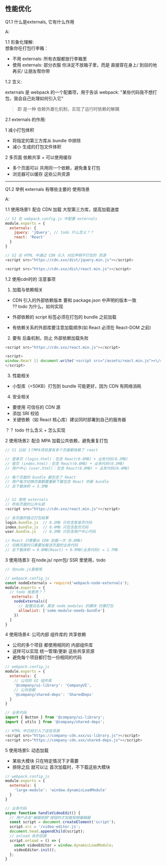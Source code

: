 ## 性能优化

Q1.1 什么是externals, 它有什么作用

A: <br/>

1.1 形象化理解: <br/>
想象你在打包行李箱：
  - 不用 externals: 所有衣服都放行李箱里
  - 使用 externals: 部分衣服 你决定不放箱子里，而是  直接穿在身上/ 到目的地再买/ 让朋友帮你带


1.2 含义: <br/>

externals 是 webpack 的一个配置项，用于告诉 webpack: "某些代码我不想打包，我会自己处理如何引入它"

> 即 是一种 依赖外置化机制，实现了运行时依赖的解耦


2.1 externals 的作用: <br/>

1 减小打包体积
  - 将指定的第三方库从 bundle 中排除
  - 减小 生成的打包文件体积

2 多页面 依赖共享 + 可以使用缓存
  - 多个页面可以 共用同一个依赖，避免重复打包
  - 浏览器可以缓存 这些公共资源



--------------------------------------------------
Q1.2 举例 externals 有哪些主要的 使用场景

A: <br/>

1.1 使用场景1: 配合 CDN 加载 大型第三方库，提高加载速度

```js
// S1 在 webpack.config.js 中配置 externals
module.exports = {
  externals: {
    jquery: 'jQuery', // todo 什么含义？？
    react: 'React'
  }
}

// S2 在 HTML 中通过 CDN 引入 对应声明不打包的 资源
<script src="https://cdn.xxx/dist/jquery.min.js"></script>

<script src="https://cdn.xxx/dist/react.min.js"></script>
```

1.2 使用cdn时的 注意事项 <br/>

1) 加载与依赖相关
  - CDN 引入的外部依赖版本 要和 package.json 中声明的版本一致  
?? todo 为什么，如何实现

  - 外部依赖的 script 标签必须在打包的 bundle 之前加载

  - 有依赖关系的外部库要注意加载顺序(如 React 必须在 React-DOM 之前)


2) 要有 后备机制，防止 外部依赖加载失败

```js
<script src="https://cdn.xxx/react.min.js"></script>

<script>
window.React || document.write('<script src="/assets/react.min.js"><\/script>')
</script>
```

3) 性能相关
  - 小型库（<50KB）打包到 bundle 可能更好，因为 CDN 有网络消耗


4) 安全相关
  - 要使用 可信任的 CDN 源
  - 添加 SRI 校验
  - 关键依赖（如 React 核心库）建议同时部署到自己的服务器

？？ todo 什么含义 + 怎么实现



2 使用场景2: 配合 MPA 加载公共依赖，避免重复打包

```js
// S1 比如 1个MPA项目里有多个页面都依赖了 react

// 登录页 (login.html)：包含 React(0.8MB) + 业务代码(0.2MB)
// 首页 (index.html)：包含 React(0.8MB) + 业务代码(0.3MB)
// 用户中心 (user.html)：包含 React(0.8MB) + 业务代码(0.4MB)

// 每个页面的 bundle 都包含了 React
// 用户每次切换页面都要重新下载包含 React 的新 bundle
// 总下载体积 = 3.3MB


// S2 使用 externals
// 所有页面的公共头部
<script src="https://cdn.xxx/react.min.js"></script>

// 各页面的独立打包结果
login.bundle.js  // 0.2MB 只包含登录页代码
index.bundle.js  // 0.4MB 只包含首页代码
user.bundle.js   // 0.3MB 只包含用户中心代码

// React 只需要从 CDN 加载一次（0.8MB）
// 切换页面时只需要加载该页面的业务代码
// 总下载体积 = 0.8MB(React) + 0.9MB(业务代码) = 1.7MB
```

3 使用场景3: 在node.js/ npm包/ SSR 里使用，todo

```js
// 在node.js里使用

// webpack.config.js
const nodeExternals = require('webpack-node-externals');
module.exports = {
  // todo 啥意思？？
   externals: [
    nodeExternals({
      // 配置白名单，某些 node_modules 的模块 仍需打包
      allowlist: ['some-module-needs-bundle']
    })
  ]
}
```


4 使用场景4: 公司内部 组件库的 共享依赖
  - 公司的多个项目 都使用相同的 内部组件库
  - 这样可以实现 统一管理/更新 这些共享资源
  - 避免每个项目都打包一份相同的代码

```js
// webpack.config.js
module.exports = {
  externals: {
    // 公司的 UI 组件库
    '@company/ui-library': 'CompanyUI',       
    // 公共依赖
    '@company/shared-deps': 'SharedDeps'      
  }
}

// 业务代码
import { Button } from '@company/ui-library';
import { utils } from '@company/shared-deps';

// HTML 中已经引入了这些资源
<script src="https://company-cdn.xxx/ui-library.js"></script>
<script src="https://company-cdn.xxx/shared-deps.js"></script>
```

5 使用场景5: 动态加载
  - 某些大模块 只在特定情况下才需要
  - 排除之后 就可以让 首次加载时，不下载这些大模块

```js
// webpack.config.js
module.exports = {
  externals: {
    'large-module': 'window.dynamicLoadModule'
  }
}

// 业务代码
async function handleVideoEdit() {
  // 用户点击"编辑视频"按钮时才加载视频编辑器
  const script = document.createElement('script');
  script.src = '/video-editor.js';
  document.head.appendChild(script);
  // onload 异步回调
  script.onload = () => {
    const videoEditor = window.dynamicLoadModule;
    videoEditor.init();
  };
}
```